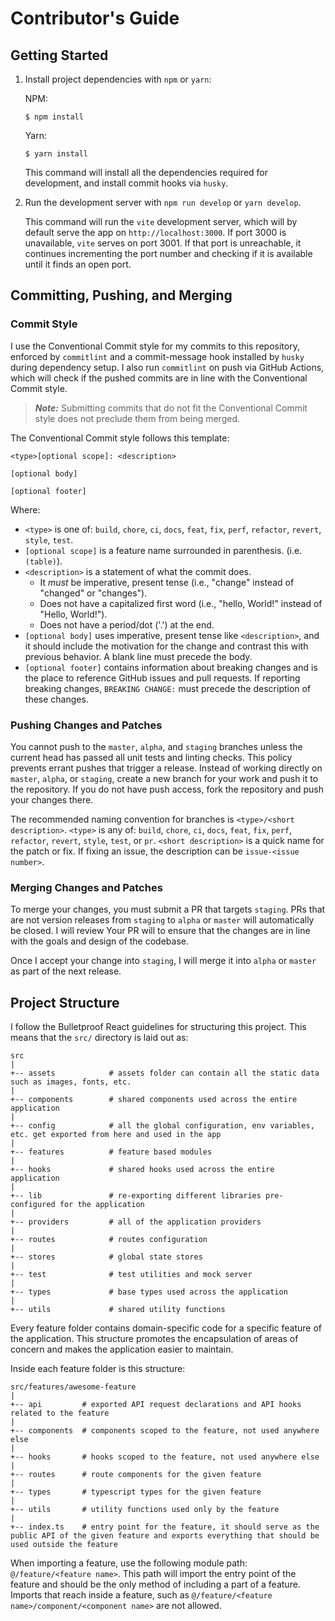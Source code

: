 # Contributor's Guide

## Getting Started

 1. Install project dependencies with `npm` or `yarn`:

    NPM:
    ```shell
    $ npm install
    ```

    Yarn:
    ```shell
    $ yarn install
    ```
    
    This command will install all the dependencies required for development, and
    install commit hooks via `husky`.
    
 1. Run the development server with `npm run develop` or `yarn develop`.

    This command will run the `vite` development server, which will by default
    serve the app on `http://localhost:3000`. If port 3000 is unavailable,
    `vite` serves on port 3001. If that port is unreachable, it continues
    incrementing the port number and checking if it is available until it finds
    an open port.

## Committing, Pushing, and Merging

### Commit Style

I use the Conventional Commit style for my commits to this repository, enforced
by `commitlint` and a commit-message hook installed by `husky` during dependency
setup. I also run `commitlint` on push via GitHub Actions, which will check
if the pushed commits are in line with the Conventional Commit style.

> ***Note:*** Submitting commits that do not fit the Conventional Commit style
> does not preclude them from being merged.

The Conventional Commit style follows this template:

```
<type>[optional scope]: <description>

[optional body]

[optional footer]
```

Where:
 *  `<type>` is one of: `build`, `chore`, `ci`, `docs`, `feat`, `fix`, `perf`,
    `refactor`, `revert`, `style`, `test`.
 *  `[optional scope]` is a feature name surrounded in parenthesis. (i.e.
    `(table)`).
 *  `<description>` is a statement of what the commit does.
     *  It _must_ be imperative, present tense (i.e., "change" instead of
        "changed" or "changes").
     *  Does not have a capitalized first word (i.e., "hello, World!" instead of
        "Hello, World!").
     *  Does not have a period/dot ('.') at the end.
 *  `[optional body]` uses imperative, present tense like `<description>`, and it
    should include the motivation for the change and contrast this with previous
    behavior. A blank line must precede the body.
 *  `[optional footer]` contains information about breaking changes and is the
    place to reference GitHub issues and pull requests. If reporting breaking
    changes, `BREAKING CHANGE:` must precede the description of these changes.

### Pushing Changes and Patches

You cannot push to the `master`, `alpha`, and `staging` branches unless the
current head has passed all unit tests and linting checks. This policy prevents
errant pushes that trigger a release. Instead of working directly on `master`,
`alpha`, or `staging`, create a new branch for your work and push it to the
repository.  If you do not have push access, fork the repository and push your
changes there.

The recommended naming convention for branches is `<type>/<short description>`.
`<type>` is any of: `build`, `chore`, `ci`, `docs`, `feat`, `fix`, `perf`,
`refactor`, `revert`, `style`, `test`, or `pr`. `<short description>` is a quick
name for the patch or fix. If fixing an issue, the description can be
`issue-<issue number>`.

### Merging Changes and Patches

To merge your changes, you must submit a PR that targets `staging`. PRs that are
not version releases from `staging` to `alpha` or `master` will automatically be
closed. I will review Your PR will to ensure that the changes are in line with
the goals and design of the codebase.

Once I accept your change into `staging`, I will merge it into `alpha` or
`master` as part of the next release.

## Project Structure

I follow the Bulletproof React guidelines for structuring this project. This
means that the `src/` directory is laid out as:

```
src
|
+-- assets            # assets folder can contain all the static data such as images, fonts, etc.
|
+-- components        # shared components used across the entire application
|
+-- config            # all the global configuration, env variables, etc. get exported from here and used in the app
|
+-- features          # feature based modules
|
+-- hooks             # shared hooks used across the entire application
|
+-- lib               # re-exporting different libraries pre-configured for the application
|
+-- providers         # all of the application providers
|
+-- routes            # routes configuration
|
+-- stores            # global state stores
|
+-- test              # test utilities and mock server
|
+-- types             # base types used across the application
|
+-- utils             # shared utility functions
```

Every feature folder contains domain-specific code for a specific feature of the
application. This structure promotes the encapsulation of areas of concern and
makes the application easier to maintain.

Inside each feature folder is this structure:

```
src/features/awesome-feature
|
+-- api         # exported API request declarations and API hooks related to the feature
|
+-- components  # components scoped to the feature, not used anywhere else
|
+-- hooks       # hooks scoped to the feature, not used anywhere else
|
+-- routes      # route components for the given feature
|
+-- types       # typescript types for the given feature
|
+-- utils       # utility functions used only by the feature
|
+-- index.ts    # entry point for the feature, it should serve as the public API of the given feature and exports everything that should be used outside the feature
```

When importing a feature, use the following module path: `@/feature/<feature
name>`.  This path will import the entry point of the feature and should be the
only method of including a part of a feature. Imports that reach inside a
feature, such as `@/feature/<feature name>/component/<component name>` are not
allowed.